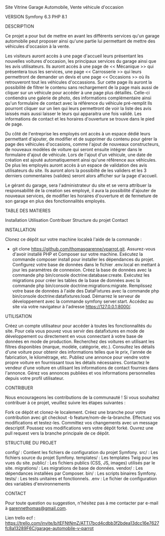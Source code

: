 Site Vitrine Garage Automobile, Vente véhicule d'occasion

VERSION 
Symfony 6.3
PHP 8.1

DESCRIPTION

Ce projet a pour but de mettre en avant les différents services qu'un garage automobile peut proposer ainsi qu'une partie lui permettant de mettre des véhicules d'occasion à la vente.

Les visiteurs auront accès à une page d'accueil leurs présentant les nouvelles voitures d'occasion, les principaux services du garage ainsi que les avis utilisateurs.
Ils auront accès à une page de << Mécanique >> qui présentera tous les services, une page << Carrosserie >> qui leurs permettront de demander un devis et une page << Occasions >> où ils retrouveront tout les véhicules d'occassions.
Sur cette page ils auront la possibilité de filtrer le contenu sans rechargement de la page mais aussi de cliquer sur un véhicule pour accéder à une page plus détaillés.
Celle-ci contiendra une galerie de photo, des informations complémentaire ainsi qu'un formulaire de contact avec la référence du véhicule pré-remplit 
Ils pourront cliquer sur un lien qui leurs permettront de voir la liste des avis laissés mais aussi laisser le leurs qui apparaitra une fois validé.
Les informations de contact et les horaires d'ouverture se trouve dans le pied de page.

Du côté de l'entreprise les employés ont accès à un espace dédié leurs permettant d'ajouter, de modifier et de supprimer du contenu pour gérer la page des véhicules d'occasions, comme l'ajout de nouveaux constructeurs, de nouveaux modèles de voiture qui seront ensuite intégrer dans le formulaire d'ajout de véhicule.
Lors de l'ajout d'un véhicule, une date de création est ajouté automatiquement ainsi qu'une référence aux véhicules.
De plus les employés auront accès à un espace de validation des avis utilisateurs du site. Ils auront alors la possibilté de les validers et les 3 derniers commentaires (valides) seront alors afficher sur la page d'accueil.

Le gérant du garage, sera l'administrateur du site et se verra attribuer la responsabilité de la creation ses employé, il aura la possibilité d'ajouter de nouveaux services, de modifier les horaires d'ouverture et de fermeture de son garage en plus des fonctionnalités employés.


TABLE DES MATIERES

Installation
Utilisation
Contribuer
Structure du projet
Contact


INSTALLATION

Clonez ce dépôt sur votre machine localeà l'aide de la commande : 
- git clone https://github.com/thomasgarenne/vparrot.git.
Assurez-vous d'avoir installé PHP et Composer sur votre machine.
Exécutez la commande composer install pour installer les dépendances du projet.
Configurez votre base de données dans le fichier .env.local en mettant à jour les paramètres de connexion.
Créez la base de données avec la commande php bin/console doctrine:database:create.
Exécutez les migrations pour créer les tables de la base de données avec la commande php bin/console doctrine:migrations:migrate.
Remplissez votre base de données à l'aide des DataFixtures avec la commande php bin/console doctrine:datafixtures:load.
Démarrez le serveur de développement avec la commande symfony server:start.
Accédez au site via votre navigateur à l'adresse https://127.0.0.1:8000/.


UTILISATION

Créez un compte utilisateur pour accéder à toutes les fonctionnalités du site.
Pour cela vous pouvez vous servir des datafixtures en mode de développement ou directement en vous connectant à votre base de données en mode de production.
Recherchez des voitures en utilisant les filtres disponibles (marque, modèle, catégorie, etc.).
Consultez les détails d'une voiture pour obtenir des informations telles que le prix, l'année de fabrication, le kilométrage, etc.
Publiez une annonce pour vendre votre propre voiture en fournissant tous les détails nécessaires.
Contactez le vendeur d'une voiture en utilisant les informations de contact fournies dans l'annonce.
Gérez vos annonces publiées et vos informations personnelles depuis votre profil utilisateur.


CONTRIBUER

Nous encourageons les contributions de la communauté ! Si vous souhaitez contribuer à ce projet, veuillez suivre les étapes suivantes :

Fork ce dépôt et clonez-le localement.
Créez une branche pour votre contribution avec git checkout -b feature/nom-de-la-branche.
Effectuez vos modifications et testez-les.
Committez vos changements avec un message descriptif.
Poussez vos modifications vers votre dépôt forké.
Ouvrez une pull request vers la branche principale de ce dépôt.


STRUCTURE DU PROJET

config/ : Contient les fichiers de configuration du projet Symfony.
src/ : Les fichiers source du projet Symfony.
templates/ : Les templates Twig pour les vues du site.
public/ : Les fichiers publics (CSS, JS, images) utilisés par le site.
migrations/ : Les migrations de base de données.
vendor/ : Les dépendances installées par Composer.
bin/ : Les scripts binaires Symfony.
tests/ : Les tests unitaires et fonctionnels.
.env : Le fichier de configuration des variables d'environnements


CONTACT

Pour toute question ou suggestion, n'hésitez pas à me contacter par e-mail à garennethomas@gmail.com.

Lien trello ecf :
https://trello.com/invite/b/tEFNtNmZ/ATTI7bcd4cdbb3f2bdea13dcc16e7627fc8a13289F6C/garage-automobile-v-parrot